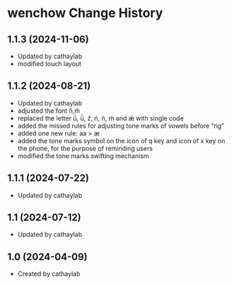 wenchow Change History
====================

1.1.3 (2024-11-06)
----------------
* Updated by cathaylab
* modified touch layout

1.1.2 (2024-08-21)
----------------
* Updated by cathaylab
* adjusted the font n̆,m̆
* replaced the letter ǘ, ǜ, ź, ń, ǹ, ḿ and ǽ with single code
* added the missed rules for adjusting tone marks of vowels before “ng”
* added one new rule: aa > æ
* added the tone marks symbol on the icon of q key and icon of x key on the phone, for the purpose of reminding users
* modified the tone marks swifting mechanism


1.1.1 (2024-07-22)
----------------
* Updated by cathaylab

1.1 (2024-07-12)
----------------
* Updated by cathaylab

1.0 (2024-04-09)
----------------
* Created by cathaylab


